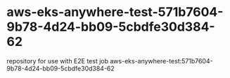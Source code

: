 # aws-eks-anywhere-test-571b7604-9b78-4d24-bb09-5cbdfe30d384-62
repository for use with E2E test job aws-eks-anywhere-test:571b7604-9b78-4d24-bb09-5cbdfe30d384-62
